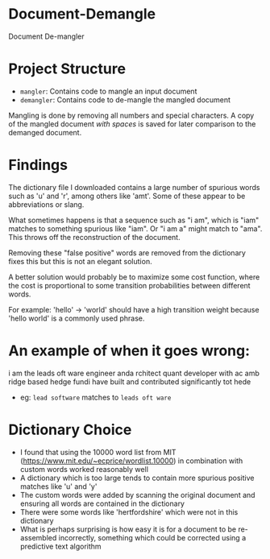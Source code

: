 # Document-Demangle
Document De-mangler

# Project Structure

- `mangler`: Contains code to mangle an input document
- `demangler`: Contains code to de-mangle the mangled document

Mangling is done by removing all numbers and special characters. A copy of the mangled document *with spaces* is saved for later comparison to the demanged document.

# Findings
The dictionary file I downloaded contains a large number of spurious words such as 'u' and 'r', among others like 'amt'. Some of these appear to be abbreviations or slang.

What sometimes happens is that a sequence such as "i am", which is "iam" matches to something spurious like "iam". Or "i am a" might match to "ama". This throws off the reconstruction of the document.

Removing these "false positive" words are removed from the dictionary fixes this but this is not an elegant solution.

A better solution would probably be to maximize some cost function, where the cost is proportional to some transition probabilities between different words.

For example: 'hello' -> 'world' should have a high transition weight because 'hello world' is a commonly used phrase.

# An example of when it goes wrong:

i am the leads oft ware engineer anda rchitect quant developer with ac amb ridge based hedge fundi have built and contributed significantly tot hede

- eg: `lead software` matches to `leads oft ware`

# Dictionary Choice

- I found that using the 10000 word list from MIT (https://www.mit.edu/~ecprice/wordlist.10000) in combination with custom words worked reasonably well
- A dictionary which is too large tends to contain more spurious positive matches like 'u' and 'y'
- The custom words were added by scanning the original document and ensuring all words are contained in the dictionary
- There were some words like 'hertfordshire' which were not in this dictionary
- What is perhaps surprising is how easy it is for a document to be re-assembled incorrectly, something which could be corrected using a predictive text algorithm

